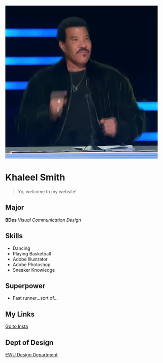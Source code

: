 ![Lionel Richie](LionelRichieDance.webp)


# Khaleel Smith

> Yo, welcome to my website!

## Major
**BDes** _Visual Communication Design_

## Skills
- Dancing
- Playing Basketball
- Adobe Illustrator
- Adobe Photoshop
- Sneaker Knowledge


## Superpower
- Fast runner...sort of...

## My Links
[Go to Insta](https://instagram.com/khaleel.smth) 

## Dept of Design
[EWU Design Department](https://www.ewu.edu/cstem/design/)